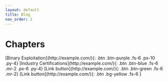 ```yaml
---
layout: default
title: Blog
nav_order: 2
---
```


# Chapters

<div class="code-example" markdown="1">
[Binary Exploitation](http://example.com/){: .btn .btn-purple .fs-6 .px-10 .py-4}
[Industry Certifications](http://example.com/){: .btn .btn-blue .fs-6 .mr-2 .px-6 .py-4}
[Link button](http://example.com/){: .btn .btn-green .fs-6 .mr-2}
[Link button](http://example.com/){: .btn .bg-yellow .fs-6 }
</div>



